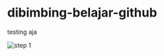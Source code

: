 # dibimbing-belajar-github
testing aja

![step 1]("C:\Users\beami\OneDrive\Documents\dibimbing\ss\1.png")
